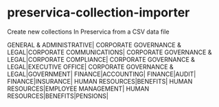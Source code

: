 # preservica-collection-importer
Create new collections In Preservica from a CSV data file


GENERAL & ADMINISTRATIVE|
CORPORATE GOVERNANCE & LEGAL|CORPORATE COMMUNICATIONS|
CORPORATE GOVERNANCE & LEGAL|CORPORATE COMPLIANCE|
CORPORATE GOVERNANCE & LEGAL|EXECUTIVE OFFICE|
CORPORATE GOVERNANCE & LEGAL|GOVERNMENT|
FINANCE|ACCOUNTING|
FINANCE|AUDIT|
FINANCE|INSURANCE|
HUMAN RESOURCES|BENEFITS|
HUMAN RESOURCES|EMPLOYEE MANAGEMENT|
HUMAN RESOURCES|BENEFITS|PENSIONS|
